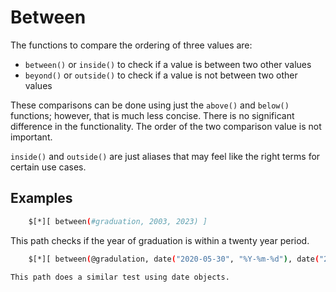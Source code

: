 
# Between

The functions to compare the ordering of three values are:

- `between()` or `inside()` to check if a value is between two other values
- `beyond()` or `outside()` to check if a value is not between two other values

These comparisons can be done using just the `above()` and `below()` functions; however, that is much less concise. There is no significant difference in the functionality. The order of the two comparison value is not important.

`inside()` and `outside()` are just aliases that may feel like the right terms for certain use cases.

## Examples

```bash
    $[*][ between(#graduation, 2003, 2023) ]
```
This path checks if the year of graduation is within a twenty year period.

```bash
    $[*][ between(@gradulation, date("2020-05-30", "%Y-%m-%d"), date("2000-05-30", "%Y-%m-%d"))]

This path does a similar test using date objects.

